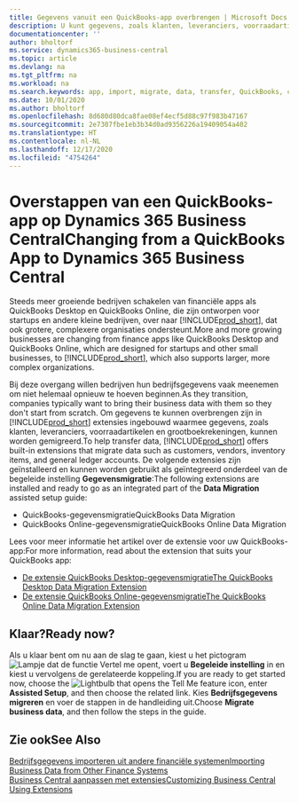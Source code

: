 ```yaml
---
title: Gegevens vanuit een QuickBooks-app overbrengen | Microsoft Docs
description: U kunt gegevens, zoals klanten, leveranciers, voorraadartikelen en grootboekrekeningen, vanuit QuickBooks-apps migreren naar Business Central.
documentationcenter: ''
author: bholtorf
ms.service: dynamics365-business-central
ms.topic: article
ms.devlang: na
ms.tgt_pltfrm: na
ms.workload: na
ms.search.keywords: app, import, migrate, data, transfer, QuickBooks, customize
ms.date: 10/01/2020
ms.author: bholtorf
ms.openlocfilehash: 8d680d80dca8fae08ef4ecf5d88c97f983b47167
ms.sourcegitcommit: 2e7307fbe1eb3b34d0ad9356226a19409054a402
ms.translationtype: HT
ms.contentlocale: nl-NL
ms.lasthandoff: 12/17/2020
ms.locfileid: "4754264"
---
```

# <a name="changing-from-a-quickbooks-app-to-dynamics-365-business-central"></a><span data-ttu-id="9fb0d-103">Overstappen van een QuickBooks-app op Dynamics 365 Business Central</span><span class="sxs-lookup"><span data-stu-id="9fb0d-103">Changing from a QuickBooks App to Dynamics 365 Business Central</span></span>
<span data-ttu-id="9fb0d-104">Steeds meer groeiende bedrijven schakelen van financiële apps als QuickBooks Desktop en QuickBooks Online, die zijn ontworpen voor startups en andere kleine bedrijven, over naar [!INCLUDE[prod_short](includes/prod_short.md)], dat ook grotere, complexere organisaties ondersteunt.</span><span class="sxs-lookup"><span data-stu-id="9fb0d-104">More and more growing businesses are changing from finance apps like QuickBooks Desktop and QuickBooks Online, which are designed for startups and other small businesses, to [!INCLUDE[prod_short](includes/prod_short.md)], which also supports larger, more complex organizations.</span></span> 

<span data-ttu-id="9fb0d-105">Bij deze overgang willen bedrijven hun bedrijfsgegevens vaak meenemen om niet helemaal opnieuw te hoeven beginnen.</span><span class="sxs-lookup"><span data-stu-id="9fb0d-105">As they transition, companies typically want to bring their business data with them so they don't start from scratch.</span></span> <span data-ttu-id="9fb0d-106">Om gegevens te kunnen overbrengen zijn in [!INCLUDE[prod_short](includes/prod_short.md)] extensies ingebouwd waarmee gegevens, zoals klanten, leveranciers, voorraadartikelen en grootboekrekeningen, kunnen worden gemigreerd.</span><span class="sxs-lookup"><span data-stu-id="9fb0d-106">To help transfer data, [!INCLUDE[prod_short](includes/prod_short.md)] offers built-in extensions that migrate data such as customers, vendors, inventory items, and general ledger accounts.</span></span> <span data-ttu-id="9fb0d-107">De volgende extensies zijn geïnstalleerd en kunnen worden gebruikt als geïntegreerd onderdeel van de begeleide instelling **Gegevensmigratie**:</span><span class="sxs-lookup"><span data-stu-id="9fb0d-107">The following extensions are installed and ready to go as an integrated part of the **Data Migration** assisted setup guide:</span></span>

* <span data-ttu-id="9fb0d-108">QuickBooks-gegevensmigratie</span><span class="sxs-lookup"><span data-stu-id="9fb0d-108">QuickBooks Data Migration</span></span> 
* <span data-ttu-id="9fb0d-109">QuickBooks Online-gegevensmigratie</span><span class="sxs-lookup"><span data-stu-id="9fb0d-109">QuickBooks Online Data Migration</span></span>

<span data-ttu-id="9fb0d-110">Lees voor meer informatie het artikel over de extensie voor uw QuickBooks-app:</span><span class="sxs-lookup"><span data-stu-id="9fb0d-110">For more information, read about the extension that suits your QuickBooks app:</span></span>   

* [<span data-ttu-id="9fb0d-111">De extensie QuickBooks Desktop-gegevensmigratie</span><span class="sxs-lookup"><span data-stu-id="9fb0d-111">The QuickBooks Desktop Data Migration Extension</span></span>](ui-extensions-quickbooks-data-migration.md)
* [<span data-ttu-id="9fb0d-112">De extensie QuickBooks Online-gegevensmigratie</span><span class="sxs-lookup"><span data-stu-id="9fb0d-112">The QuickBooks Online Data Migration Extension</span></span>](ui-extensions-quickbooks-online-data-migration.md)

## <a name="ready-now"></a><span data-ttu-id="9fb0d-113">Klaar?</span><span class="sxs-lookup"><span data-stu-id="9fb0d-113">Ready now?</span></span>
<span data-ttu-id="9fb0d-114">Als u klaar bent om nu aan de slag te gaan, kiest u het pictogram ![Lampje dat de functie Vertel me opent](media/ui-search/search_small.png "Vertel me wat u wilt doen"), voert u **Begeleide instelling** in en kiest u vervolgens de gerelateerde koppeling.</span><span class="sxs-lookup"><span data-stu-id="9fb0d-114">If you are ready to get started now, choose the ![Lightbulb that opens the Tell Me feature](media/ui-search/search_small.png "Tell me what you want to do") icon, enter **Assisted Setup**, and then choose the related link.</span></span> <span data-ttu-id="9fb0d-115">Kies **Bedrijfsgegevens migreren** en voer de stappen in de handleiding uit.</span><span class="sxs-lookup"><span data-stu-id="9fb0d-115">Choose **Migrate business data**, and then follow the steps in the guide.</span></span>

## <a name="see-also"></a><span data-ttu-id="9fb0d-116">Zie ook</span><span class="sxs-lookup"><span data-stu-id="9fb0d-116">See Also</span></span>
[<span data-ttu-id="9fb0d-117">Bedrijfsgegevens importeren uit andere financiële systemen</span><span class="sxs-lookup"><span data-stu-id="9fb0d-117">Importing Business Data from Other Finance Systems</span></span>](across-import-data-configuration-packages.md)  
[<span data-ttu-id="9fb0d-118">Business Central aanpassen met extensies</span><span class="sxs-lookup"><span data-stu-id="9fb0d-118">Customizing Business Central Using Extensions</span></span>](ui-extensions.md)   
